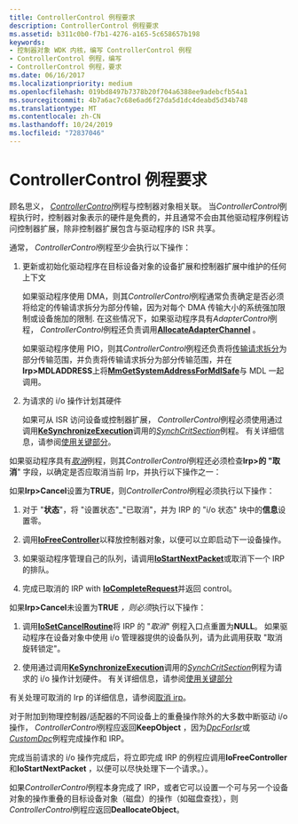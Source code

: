 ```yaml
---
title: ControllerControl 例程要求
description: ControllerControl 例程要求
ms.assetid: b311c0b0-f7b1-4276-a165-5c658657b198
keywords:
- 控制器对象 WDK 内核，编写 ControllerControl 例程
- ControllerControl 例程，编写
- ControllerControl 例程，要求
ms.date: 06/16/2017
ms.localizationpriority: medium
ms.openlocfilehash: 019bd8497b7378b20f704a6388ee9adebcfb54a1
ms.sourcegitcommit: 4b7a6ac7c68e6ad6f27da5d1dc4deabd5d34b748
ms.translationtype: MT
ms.contentlocale: zh-CN
ms.lasthandoff: 10/24/2019
ms.locfileid: "72837046"
---
```

# <a name="controllercontrol-routine-requirements"></a>ControllerControl 例程要求





顾名思义， [*ControllerControl*](https://msdn.microsoft.com/library/windows/hardware/ff542049)例程与控制器对象相关联。 当*ControllerControl*例程执行时，控制器对象表示的硬件是免费的，并且通常不会由其他驱动程序例程访问控制器扩展，除非控制器扩展包含与驱动程序的 ISR 共享。

通常， *ControllerControl*例程至少会执行以下操作：

1.  更新或初始化驱动程序在目标设备对象的设备扩展和控制器扩展中维护的任何上下文

    如果驱动程序使用 DMA，则其*ControllerControl*例程通常负责确定是否必须将给定的传输请求拆分为部分传输，因为对每个 DMA 传输大小的系统强加限制或设备施加的限制. 在这些情况下，如果驱动程序具有*AdapterControl*例程， *ControllerControl*例程还负责调用[**AllocateAdapterChannel**](https://docs.microsoft.com/windows-hardware/drivers/ddi/wdm/nc-wdm-pallocate_adapter_channel) 。

    如果驱动程序使用 PIO，则其*ControllerControl*例程还负责将[传输请求拆分](splitting-dma-transfer-requests.md)为部分传输范围，并负责将传输请求拆分为部分传输范围，并在**Irp&gt;MDLADDRESS**上将[**MmGetSystemAddressForMdlSafe**](https://docs.microsoft.com/windows-hardware/drivers/kernel/mm-bad-pointer)与 MDL 一起调用。

2.  为请求的 i/o 操作计划其硬件

    如果可从 ISR 访问设备或控制器扩展， *ControllerControl*例程必须使用通过调用[**KeSynchronizeExecution**](https://docs.microsoft.com/windows-hardware/drivers/ddi/wdm/nf-wdm-kesynchronizeexecution)调用的[*SynchCritSection*](https://docs.microsoft.com/windows-hardware/drivers/ddi/wdm/nc-wdm-ksynchronize_routine)例程。 有关详细信息，请参阅[使用关键部分](using-critical-sections.md)。

如果驱动程序具有[*取消*](https://docs.microsoft.com/windows-hardware/drivers/ddi/wdm/nc-wdm-driver_cancel)例程，则其*ControllerControl*例程还必须检查**Irp&gt;的 "取消**" 字段，以确定是否应取消当前 Irp，并执行以下操作之一：

如果**Irp&gt;Cancel**设置为**TRUE**，则*ControllerControl*例程必须执行以下操作：

1.  对于 "**状态**"，将 "设置状态"\_"已取消"，并为 IRP 的 "i/o 状态" 块中的**信息**设置零。

2.  调用[**IoFreeController**](https://docs.microsoft.com/windows-hardware/drivers/ddi/ntddk/nf-ntddk-iofreecontroller)以释放控制器对象，以便可以立即启动下一设备操作。

3.  如果驱动程序管理自己的队列，请调用[**IoStartNextPacket**](https://docs.microsoft.com/windows-hardware/drivers/ddi/ntifs/nf-ntifs-iostartnextpacket)或取消下一个 IRP 的排队。

4.  完成已取消的 IRP with [**IoCompleteRequest**](https://docs.microsoft.com/windows-hardware/drivers/ddi/wdm/nf-wdm-iocompleterequest)并返回 control。

如果**Irp&gt;Cancel**未设置为**TRUE** *，则必须*执行以下操作：

1.  调用[**IoSetCancelRoutine**](https://docs.microsoft.com/windows-hardware/drivers/ddi/wdm/nf-wdm-iosetcancelroutine)将 IRP 的 "*取消*" 例程入口点重置为**NULL**。 如果驱动程序在设备对象中使用 i/o 管理器提供的设备队列，请为此调用获取 "取消旋转锁定"。

2.  使用通过调用[**KeSynchronizeExecution**](https://docs.microsoft.com/windows-hardware/drivers/ddi/wdm/nf-wdm-kesynchronizeexecution)调用的[*SynchCritSection*](https://docs.microsoft.com/windows-hardware/drivers/ddi/wdm/nc-wdm-ksynchronize_routine)例程为请求的 i/o 操作计划硬件。 有关详细信息，请参阅[使用关键部分](using-critical-sections.md)

有关处理可取消的 Irp 的详细信息，请参阅[取消 irp](canceling-irps.md)。

对于附加到物理控制器/适配器的不同设备上的重叠操作除外的大多数中断驱动 i/o 操作， *ControllerControl*例程应返回**KeepObject** ，因为[*DpcForIsr*](https://docs.microsoft.com/windows-hardware/drivers/ddi/wdm/nc-wdm-io_dpc_routine)或[*CustomDpc*](https://docs.microsoft.com/windows-hardware/drivers/ddi/wdm/nc-wdm-kdeferred_routine)例程完成操作和 IRP。

完成当前请求的 i/o 操作完成后，将立即完成 IRP 的例程应调用**IoFreeController**和**IoStartNextPacket** ，以便可以尽快处理下一个请求。）。

如果*ControllerControl*例程本身完成了 IRP，或者它可以设置一个可与另一个设备对象的操作重叠的目标设备对象（磁盘）的操作（如磁盘查找），则*ControllerControl*例程应返回**DeallocateObject**。

 

 




